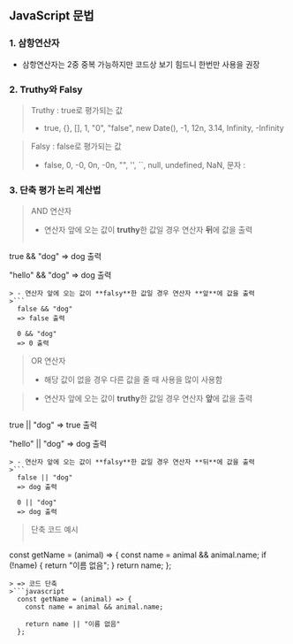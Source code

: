 ## JavaScript 문법

### 1. 삼항연산자

- 삼항연산자는 2중 중복 가능하지만 코드상 보기 힘드니 한번만 사용을 권장

### 2. Truthy와 Falsy

> Truthy : true로 평가되는 값
> - true, {}, [], 1, "0", "false", new Date(), -1, 12n, 3.14, Infinity, -Infinity

> Falsy : false로 평가되는 값 
> - false, 0, -0, 0n, -0n, "", '', ``, null, undefined, NaN, 문자 :

### 3. 단축 평가 논리 계산법
> AND 연산자
>  - 연산자 앞에 오는 값이 **truthy**한 값일 경우 연산자 **뒤**에 값을 출력
>```
  true && "dog"
  => dog 출력

  "hello" && "dog"
  => dog 출력
```       
> - 연산자 앞에 오는 값이 **falsy**한 값일 경우 연산자 **앞**에 값을 출력
>```
  false && "dog"
  => false 출력

  0 && "dog"
  => 0 출력
```
> OR 연산자
> - 해당 값이 없을 경우 다른 값을 줄 때 사용을 많이 사용함

> - 연산자 앞에 오는 값이 **truthy**한 값일 경우 연산자 **앞**에 값을 출력
>```
  true || "dog"
  => true 출력

  "hello" || "dog"
  => dog 출력
```        
> - 연산자 앞에 오는 값이 **falsy**한 값일 경우 연산자 **뒤**에 값을 출력
>```
  false || "dog"
  => dog 출력

  0 || "dog"
  => dog 출력
```        
> 단축 코드 예시
>```javascript
const getName = (animal) => {
  const name = animal && animal.name;
  if (!name) {
    return "이름 없음";
  }
  return name;
};
```  
> => 코드 단축
>```javascript
  const getName = (animal) => {
    const name = animal && animal.name;
    
    return name || "이름 없음"
  };
```
